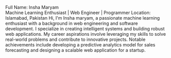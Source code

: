 Full Name: Insha Maryam                  
               Machine Learning Enthusiast | Web Engineer | Programmer
               Location: Islamabad, Pakistan
Hi, I'm Insha maryam, a passionate machine learning enthusiast with a background in web engineering and software development. I specialize in creating intelligent systems and building robust web applications. My career aspirations involve leveraging my skills to solve real-world problems and contribute to innovative projects. Notable achievements include developing a predictive analytics model for sales forecasting and designing a scalable web application for a startup.
